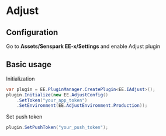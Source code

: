 # Adjust
## Configuration
Go to **Assets/Senspark EE-x/Settings** and enable Adjust plugin

## Basic usage
Initialization
```csharp
var plugin = EE.PluginManager.CreatePlugin<EE.IAdjust>();
plugin.Initialize(new EE.AdjustConfig()
    .SetToken("your_app_token")
    .SetEnvironment(EE.AdjustEnvironment.Production));
```

Set push token
```csharp
plugin.SetPushToken("your_push_token");
```